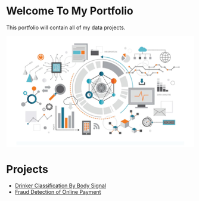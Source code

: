 # Welcome To My Portfolio
This portfolio will contain all of my data projects.

![alt text](image.png)

# Projects 
* [Drinker Classification By Body Signal](https://github.com/prateeppyntk/data-projects/tree/48b1b76ea54d0ac0aa12d82ae99fc6d9daadef25/Drinker%20Classification%20By%20Body%20Signal)
* [Fraud Detection of Online Payment](https://github.com/prateeppyntk/data-projects/tree/48b1b76ea54d0ac0aa12d82ae99fc6d9daadef25/Fraud%20Detection%20of%20Online%20Payment)
